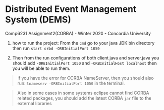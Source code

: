 # Distributed Event Management System (DEMS)
Comp6231 Assignment2(CORBA) - Winter 2020 - Concordia University

1. how to run the project:
From the `cmd` go to your java JDK  bin directory then run `start orbd -ORBInitialPort 1050`

2. Then from the run configurations of both client.java and server.java you should add `-ORBInitialPort 1050` and `-ORBInitialHost localhost` then you will be able to run them.

> If you have the error for CORBA NameServer, then you should also run: `tnameserv -ORBInitialPort 1050` in the terminal. 

> Also in some cases in some systems eclipse cannot find CORBA related packages, you should add the latest CORBA `jar` file to the external libraries
